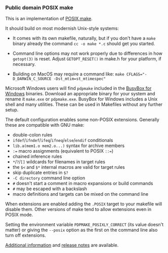 ### Public domain POSIX make

This is an implementation of [POSIX make](https://pubs.opengroup.org/onlinepubs/9799919799/utilities/make.html).

It should build on most modernish Unix-style systems:

 - It comes with its own makefile, naturally, but if you don't have a `make` binary already the command `cc -o make *.c` should get you started.

 - Command line options may not work properly due to differences in how `getopt(3)` is reset.  Adjust `GETOPT_RESET()` in make.h for your platform, if necessary.

 - Building on MacOS may require a command like: `make CFLAGS="-D_DARWIN_C_SOURCE -Dst_mtim=st_mtimespec"`

Microsoft Windows users will find `pdpmake` included in the
[BusyBox for Windows](https://frippery.org/busybox/index.html) binaries.
Download an appropriate binary for your system and rename it `make.exe` or
`pdpmake.exe`. BusyBox for Windows includes a Unix shell and many utilities.
These can be used in Makefiles without any further setup.

The default configuration enables some non-POSIX extensions. Generally
these are compatible with GNU make:

 - double-colon rules
 - `ifdef`/`ifndef`/`ifeq`/`ifneq`/`else`/`endif` conditionals
 - `lib.a(mem1.o mem2.o...)` syntax for archive members
 - `:=` macro assignments (equivalent to POSIX `::=`)
 - chained inference rules
 - `*`/`?`/`[]` wildcards for filenames in target rules
 - the `$<` and `$*` internal macros are valid for target rules
 - skip duplicate entries in `$?`
 - `-C directory` command line option
 - `#` doesn't start a comment in macro expansions or build commands
 - `#` may be escaped with a backslash
 - macro definitions and targets can be mixed on the command line

When extensions are enabled adding the `.POSIX` target to your makefile
will disable them.  Other versions of make tend to allow extensions even
in POSIX mode.

Setting the environment variable `PDPMAKE_POSIXLY_CORRECT` (its value
doesn't matter) or giving the `--posix` option as the first on the
command line also turn off extensions.

[Additional information](https://frippery.org/make/index.html) and
[release notes](https://frippery.org/make/release-notes/current.html)
are available.
